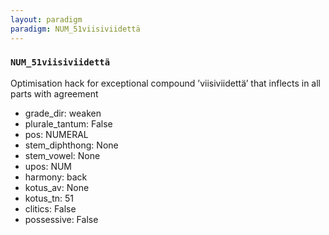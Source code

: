 ```yaml
---
layout: paradigm
paradigm: NUM_51viisiviidettä
---
```

### ` NUM_51viisiviidettä `

Optimisation hack for exceptional compound ’viisiviidettä’ that inflects in all parts with agreement
* grade_dir: weaken
* plurale_tantum: False
* pos: NUMERAL
* stem_diphthong: None
* stem_vowel: None
* upos: NUM
* harmony: back
* kotus_av: None
* kotus_tn: 51
* clitics: False
* possessive: False

